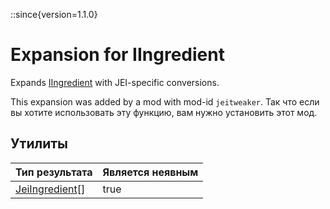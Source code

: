 ::since{version=1.1.0}
# Expansion for IIngredient

Expands [IIngredient](/vanilla/api/items/IIngredient) with JEI-specific conversions.

This expansion was added by a mod with mod-id `jeitweaker`. Так что если вы хотите использовать эту функцию, вам нужно установить этот мод.

## Утилиты

| Тип результата                                                  | Является неявным |
| --------------------------------------------------------------- | ---------------- |
| [JeiIngredient](/mods/JEITweaker/API/Component/JeiIngredient)[] | true             |

